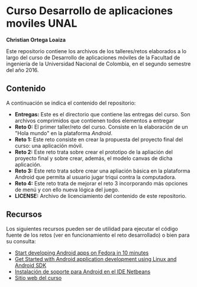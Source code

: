 # Curso Desarrollo de aplicaciones moviles UNAL
**Christian Ortega Loaiza**  

Este repositorio contiene los archivos de los talleres/retos elaborados a lo largo del curso de Desarrollo de aplicaciones móviles de la Facultad de ingeniería de la Universidad Nacional de Colombia, en el segundo semestre del año 2016.

## Contenido
A continuación se indica el contenido del repositorio:

-  **Entregas:** Este es el directorio que contiene las entregas del curso. Son archivos comprimidos que contienen todos elementos a entregar
-  **Reto 0:** El primer taller/reto del curso. Consiste en la elaboración de un "Hola mundo" en la plataforma _Android_.
-  **Reto 1:** Este reto consiste en crear la propuesta del proyecto final del curso: una aplicación móvil.
-  **Reto 2:** Este reto trata sobre crear el prototipo de la apliación del proyecto final y sobre crear, además, el modelo canvas de dicha aplicación.
-  **Reto 3:** Este reto trata sobre crear una apliación básica en la plataforma Android que permita al usuario jugar triqui contra la computadora.
-  **Reto 4:** Este reto trata de mejorar el reto 3 incorporando más opciones de menú y con ello nueva lógica del juego.
-  **LICENSE:** Archivo de licenciamiento del contenido de este repositorio.

## Recursos
Los siguientes recursos pueden ser de utilidad para ejecutar el código fuente de los retos (ver en funcionamiento el reto desarrollado) o bien para su consulta:

- [Start developing Android apps on Fedora in 10 minutes](https://fedoramagazine.org/start-developing-android-apps-on-fedora-in-10-minutes/)
- [Get Started with Android application development using Linux and Android SDK ](https://linuxconfig.org/get-started-with-android-application-development-using-linux-and-android-sdk)
- [Instalación de soporte para Android en el IDE Netbeans](https://bitbucket.org/nbandroid/nbandroid/wiki/Installation)
- [Sitio web del curso](https://sites.google.com/site/movilesunal20162/)
